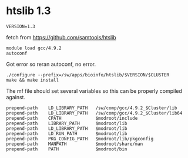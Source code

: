 htslib 1.3
============

    VERSION=1.3

fetch from <https://github.com/samtools/htslib>

    module load gcc/4.9.2
    autoconf

Got error so reran autoconf, no error.

    ./configure --prefix=/sw/apps/bioinfo/htslib/$VERSION/$CLUSTER
    make && make install

The mf file should set several variables so this can be properly compiled against.

    prepend-path    LD_LIBRARY_PATH   /sw/comp/gcc/4.9.2_$Cluster/lib
    prepend-path    LD_LIBRARY_PATH   /sw/comp/gcc/4.9.2_$Cluster/lib64
    prepend-path    CPATH             $modroot/include
    prepend-path    LIBRARY_PATH      $modroot/lib
    prepend-path    LD_LIBRARY_PATH   $modroot/lib
    prepend-path    LD_RUN_PATH       $modroot/lib
    prepend-path    PKG_CONFIG_PATH   $modroot/lib/pkgconfig
    prepend-path    MANPATH           $modroot/share/man
    prepend-path    PATH              $modroot/bin
